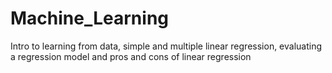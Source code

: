 # Machine_Learning
Intro to learning from data, simple and multiple linear regression, evaluating a regression model and pros and cons of linear regression
